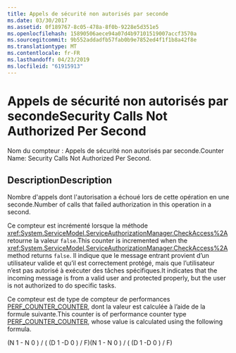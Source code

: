 ```yaml
---
title: Appels de sécurité non autorisés par seconde
ms.date: 03/30/2017
ms.assetid: 0f189767-8c05-478a-8f0b-9228e5d351e5
ms.openlocfilehash: 15890506aece94a07d4b97101519007accf3570a
ms.sourcegitcommit: 9b552addadfb57fab0b9e7852ed4f1f1b8a42f8e
ms.translationtype: MT
ms.contentlocale: fr-FR
ms.lasthandoff: 04/23/2019
ms.locfileid: "61915913"
---
```

# <a name="security-calls-not-authorized-per-second"></a><span data-ttu-id="5f68c-102">Appels de sécurité non autorisés par seconde</span><span class="sxs-lookup"><span data-stu-id="5f68c-102">Security Calls Not Authorized Per Second</span></span>
<span data-ttu-id="5f68c-103">Nom du compteur : Appels de sécurité non autorisés par seconde.</span><span class="sxs-lookup"><span data-stu-id="5f68c-103">Counter Name: Security Calls Not Authorized Per Second.</span></span>  
  
## <a name="description"></a><span data-ttu-id="5f68c-104">Description</span><span class="sxs-lookup"><span data-stu-id="5f68c-104">Description</span></span>  
 <span data-ttu-id="5f68c-105">Nombre d'appels dont l'autorisation a échoué lors de cette opération en une seconde.</span><span class="sxs-lookup"><span data-stu-id="5f68c-105">Number of calls that failed authorization in this operation in a second.</span></span>  
  
 <span data-ttu-id="5f68c-106">Ce compteur est incrémenté lorsque la méthode <xref:System.ServiceModel.ServiceAuthorizationManager.CheckAccess%2A> retourne la valeur `false`.</span><span class="sxs-lookup"><span data-stu-id="5f68c-106">This counter is incremented when the <xref:System.ServiceModel.ServiceAuthorizationManager.CheckAccess%2A> method returns `false`.</span></span> <span data-ttu-id="5f68c-107">Il indique que le message entrant provient d’un utilisateur valide et qu’il est correctement protégé, mais que l’utilisateur n’est pas autorisé à exécuter des tâches spécifiques.</span><span class="sxs-lookup"><span data-stu-id="5f68c-107">It indicates that the incoming message is from a valid user and protected properly, but the user is not authorized to do specific tasks.</span></span>  
  
 <span data-ttu-id="5f68c-108">Ce compteur est de type de compteur de performances [PERF_COUNTER_COUNTER](https://go.microsoft.com/fwlink/?LinkID=94649), dont la valeur est calculée à l’aide de la formule suivante.</span><span class="sxs-lookup"><span data-stu-id="5f68c-108">This counter is of performance counter type [PERF_COUNTER_COUNTER](https://go.microsoft.com/fwlink/?LinkID=94649), whose value is calculated using the following formula.</span></span>  
  
 <span data-ttu-id="5f68c-109">(N 1 - N 0 ) / ( (D 1 -D 0 ) / F)</span><span class="sxs-lookup"><span data-stu-id="5f68c-109">(N 1 - N 0 ) / ( (D 1 -D 0 ) / F)</span></span>
